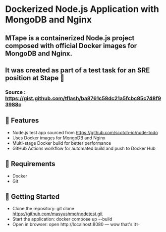 # Dockerized Node.js Application with MongoDB and Nginx
## MTape is a containerized Node.js project composed with official Docker images for MongoDB and Nginx.
## It was created as part of a test task for an SRE position at Stape 🙂

### Source : https://gist.github.com/tflash/ba8761c58dc21a5fcbc85c748f93988c

## 🔧 Features
- Node.js test app sourced from https://github.com/scotch-io/node-todo
- Uses Docker images for MongoDB and Nginx
- Multi-stage Docker build for better performance
- GitHub Actions workflow for automated build and push to Docker Hub

## 🧱 Requirements
- Docker
- Git

## 🚀 Getting Started
- Clone the repository: git clone https://github.com/masyushmo/nodetest.git
- Start the application: docker compose up --build
- Open in browser: open http://localhost:8080 — wow that's it✨